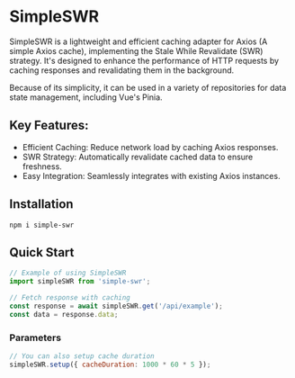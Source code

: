 # SimpleSWR
SimpleSWR is a lightweight and efficient caching adapter for Axios (A simple Axios cache), implementing the Stale While Revalidate (SWR) strategy. It's designed to enhance the performance of HTTP requests by caching responses and revalidating them in the background.

Because of its simplicity, it can be used in a variety of repositories for data state management, including Vue's Pinia.

## Key Features:

- Efficient Caching: Reduce network load by caching Axios responses.
- SWR Strategy: Automatically revalidate cached data to ensure freshness.
- Easy Integration: Seamlessly integrates with existing Axios instances.

## Installation

```
npm i simple-swr
```

## Quick Start

```javascript
// Example of using SimpleSWR
import simpleSWR from 'simple-swr';

// Fetch response with caching
const response = await simpleSWR.get('/api/example');
const data = response.data;
```

### Parameters

```javascript
// You can also setup cache duration
simpleSWR.setup({ cacheDuration: 1000 * 60 * 5 });
```

